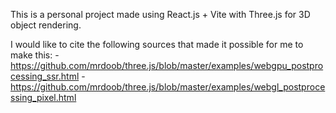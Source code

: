 This is a personal project made using React.js + Vite with Three.js for 3D object rendering.

I would like to cite the following sources that made it possible for me to make this:
-https://github.com/mrdoob/three.js/blob/master/examples/webgpu_postprocessing_ssr.html
-https://github.com/mrdoob/three.js/blob/master/examples/webgl_postprocessing_pixel.html